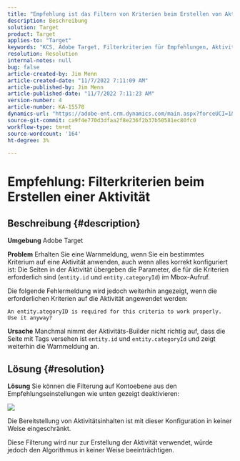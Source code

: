 ```yaml
---
title: "Empfehlung ist das Filtern von Kriterien beim Erstellen von Aktivitäten"
description: Beschreibung
solution: Target
product: Target
applies-to: "Target"
keywords: "KCS, Adobe Target, Filterkriterien für Empfehlungen, Aktivität erstellen, Aktivitäts-URL, Entität, categoryID, entity.id, entity.categoryId"
resolution: Resolution
internal-notes: null
bug: false
article-created-by: Jim Menn
article-created-date: "11/7/2022 7:11:09 AM"
article-published-by: Jim Menn
article-published-date: "11/7/2022 7:11:23 AM"
version-number: 4
article-number: KA-15578
dynamics-url: "https://adobe-ent.crm.dynamics.com/main.aspx?forceUCI=1&pagetype=entityrecord&etn=knowledgearticle&id=f069e259-6b5e-ed11-9561-6045bd0065f9"
source-git-commit: ca9f4e770d3dfaa2f8e236f2b37b50581ec80fc0
workflow-type: tm+mt
source-wordcount: '164'
ht-degree: 3%

---
```


# Empfehlung: Filterkriterien beim Erstellen einer Aktivität

## Beschreibung {#description}


<b>Umgebung</b>
Adobe Target

<b>Problem</b>
Erhalten Sie eine Warnmeldung, wenn Sie ein bestimmtes Kriterium auf eine Aktivität anwenden, auch wenn alles korrekt konfiguriert ist: Die Seiten in der Aktivität übergeben die Parameter, die für die Kriterien erforderlich sind (`entity.id` und `entity.categoryId`) im Mbox-Aufruf.

Die folgende Fehlermeldung wird jedoch weiterhin angezeigt, wenn die erforderlichen Kriterien auf die Aktivität angewendet werden:


```
An entity.ategoryID is required for this criteria to work properly. Use it anyway?
```


<b>Ursache</b>
Manchmal nimmt der Aktivitäts-Builder nicht richtig auf, dass die Seite mit Tags versehen ist `entity.id` und `entity.categoryId` und zeigt weiterhin die Warnmeldung an.




## Lösung {#resolution}


<b>Lösung</b>
Sie können die Filterung auf Kontoebene aus den Empfehlungseinstellungen wie unten gezeigt deaktivieren:

![](http://omniture.custhelp.com/ci/inlineImage/get/3041012/5090ecb0bec7673ef3ad943bd35f9095)

Die Bereitstellung von Aktivitätsinhalten ist mit dieser Konfiguration in keiner Weise eingeschränkt.

Diese Filterung wird nur zur Erstellung der Aktivität verwendet, würde jedoch den Algorithmus in keiner Weise beeinträchtigen.
